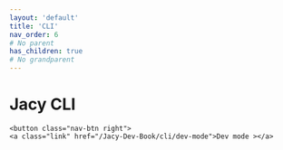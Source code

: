 ```yaml
---
layout: 'default'
title: 'CLI'
nav_order: 6
# No parent
has_children: true
# No grandparent
---
```


# Jacy CLI
<div class="nav-btn-block">
    
    <button class="nav-btn right">
    <a class="link" href="/Jacy-Dev-Book/cli/dev-mode">Dev mode ></a>
</button>

</div>
